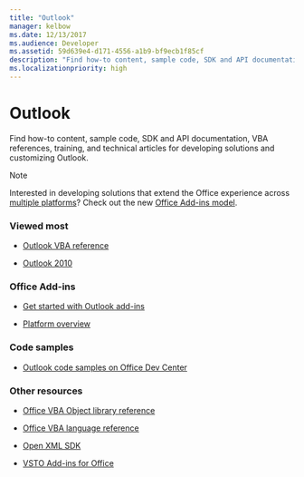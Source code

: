 ```yaml
---
title: "Outlook"
manager: kelbow
ms.date: 12/13/2017
ms.audience: Developer
ms.assetid: 59d639e4-d171-4556-a1b9-bf9ecb1f85cf
description: "Find how-to content, sample code, SDK and API documentation, VBA references, training, and technical articles for developing solutions and customizing Outlook."
ms.localizationpriority: high
---
```


# Outlook

Find how-to content, sample code, SDK and API documentation, VBA references, training, and technical articles for developing solutions and customizing Outlook. 

> [!NOTE]
> Interested in developing solutions that extend the Office experience across [multiple platforms](/javascript/api/requirement-sets)? Check out the new [Office Add-ins model](https://docs.microsoft.com/office/dev/add-ins/overview/office-add-ins). 
  
### Viewed most
  
- [Outlook VBA reference](/office/vba/api/overview/outlook)
  
- [Outlook 2010](/previous-versions/office/developer/office-2010/cc313152(v=office.12))
  
### Office Add-ins
  
- [Get started with Outlook add-ins](/office/dev/add-ins/quickstarts/outlook-quickstart?tabs=visual-studio)
  
- [Platform overview](/office/dev/add-ins/overview/office-add-ins)
  
### Code samples
  
- [Outlook code samples on Office Dev Center](https://developer.microsoft.com/office/gallery/?filterBy=Samples,Outlook)
  
### Other resources
  
- [Office VBA Object library reference](/office/vba/api/overview/library-reference)
  
- [Office VBA language reference](/office/vba/api/overview/language-reference)
  
- [Open XML SDK](/office/open-xml/open-xml-sdk)
  
- [VSTO Add-ins for Office](https://docs.microsoft.com/visualstudio/vsto/create-vsto-add-ins-for-office-by-using-visual-studio?view=vs-2017)
  
